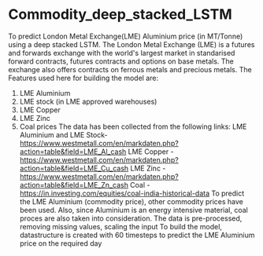 # Commodity_deep_stacked_LSTM
To predict London Metal Exchange(LME) Aluminium price (in MT/Tonne) using a deep stacked LSTM. 
The London Metal Exchange (LME) is a futures and forwards exchange with the world's largest market in standarised forward contracts, futures contracts and options on base metals. The exchange also offers contracts on ferrous metals and precious metals. 
The Features used here for building the model are:
1. LME Aluminium
2. LME stock (in LME approved warehouses)
3. LME Copper
4. LME Zinc
5. Coal prices
The data has been collected from the following links:
LME Aluminium and LME Stock- https://www.westmetall.com/en/markdaten.php?action=table&field=LME_Al_cash
LME Copper - https://www.westmetall.com/en/markdaten.php?action=table&field=LME_Cu_cash
LME Zinc - https://www.westmetall.com/en/markdaten.php?action=table&field=LME_Zn_cash
Coal - https://in.investing.com/equities/coal-india-historical-data
To predict the LME Aluminium (commodity price), other commodity prices have been used. Also, since Aluminium is an energy intensive material, coal proces are also taken into consideration.
The data is pre-processed, removing missing values, scaling the input
To build the model, datastructure is created with 60 timesteps to predict the LME Aluminium price on the required day
